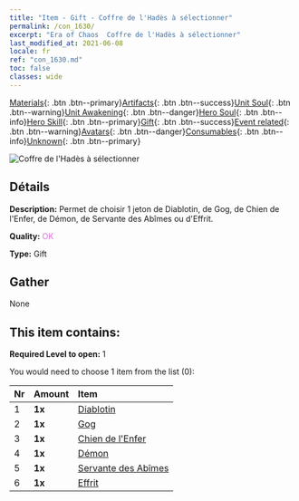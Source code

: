 ```yaml
---
title: "Item - Gift - Coffre de l'Hadès à sélectionner"
permalink: /con_1630/
excerpt: "Era of Chaos  Coffre de l'Hadès à sélectionner"
last_modified_at: 2021-06-08
locale: fr
ref: "con_1630.md"
toc: false
classes: wide
---
```

 [Materials](/ItemsFR/){: .btn .btn--primary}[Artifacts](/ItemsFR/Artifacts/){: .btn .btn--success}[Unit Soul](/ItemsFR/UnitSoul/){: .btn .btn--warning}[Unit Awakening](/ItemsFR/UnitAwakening/){: .btn .btn--danger}[Hero Soul](/ItemsFR/HeroSoul/){: .btn .btn--info}[Hero Skill](/ItemsFR/HeroSkill/){: .btn .btn--primary}[Gift](/ItemsFR/Gift/){: .btn .btn--success}[Event related](/ItemsFR/Events/){: .btn .btn--warning}[Avatars](/ItemsFR/Avatars/){: .btn .btn--danger}[Consumables](/ItemsFR/Consumables/){: .btn .btn--info}[Unknown](/ItemsFR/Unknown/){: .btn .btn--primary}

 ![Coffre de l'Hadès à sélectionner](/images/t/i_907246.png)

## Détails
 **Description:** Permet de choisir 1 jeton de Diablotin, de Gog, de Chien de l'Enfer, de Démon, de Servante des Abîmes ou d'Effrit.

 **Quality:** <span style="color: #DA70D6">OK</span>

 **Type:** Gift

## Gather

  None

## This item contains:

 **Required Level to open:** 1

 You would need to choose 1 item from the list (0):

  | Nr | Amount |     Item    |
  |:---|:-------|:------------|
  | 1 |  **1x** | [Diablotin](/ItemsFR/unt_226/) |  | 
  | 2 |  **1x** | [Gog](/ItemsFR/unt_227/) |  | 
  | 3 |  **1x** | [Chien de l'Enfer](/ItemsFR/unt_228/) |  | 
  | 4 |  **1x** | [Démon](/ItemsFR/unt_229/) |  | 
  | 5 |  **1x** | [Servante des Abîmes](/ItemsFR/unt_230/) |  | 
  | 6 |  **1x** | [Effrit](/ItemsFR/unt_231/) |  | 
